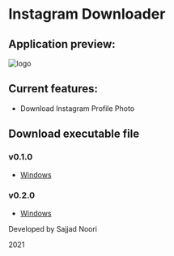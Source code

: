 # Instagram Downloader

## Application preview:

![logo](https://s21.picofile.com/file/8442295926/downloader.PNG)

## Current features:

* Download Instagram Profile Photo

## Download executable file

### v0.1.0
* [Windows](https://mega.nz/file/lY8gECzQ#pYwCTeV_y06LniIcK11mRXMa3gRf6gD1QrbzdBrsPY4)

### v0.2.0
* [Windows](https://mega.nz/file/5F1TzKRY#5Ah1s30yEWt_jsAdcELnotkydgY97NC_gXCO4YcA_r0)


Developed by Sajjad Noori

2021
